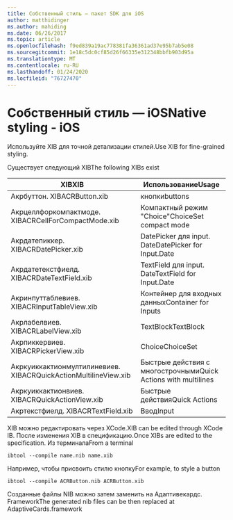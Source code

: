 ```yaml
---
title: Собственный стиль — пакет SDK для iOS
author: matthidinger
ms.author: mahiding
ms.date: 06/26/2017
ms.topic: article
ms.openlocfilehash: f9ed839a19ac778381fa36361ad37e95b7ab5e08
ms.sourcegitcommit: 1e18c5dc0cf85d26f66335e312348bbfb903d95a
ms.translationtype: MT
ms.contentlocale: ru-RU
ms.lasthandoff: 01/24/2020
ms.locfileid: "76727470"
---
```

# <a name="native-styling---ios"></a><span data-ttu-id="a987e-102">Собственный стиль — iOS</span><span class="sxs-lookup"><span data-stu-id="a987e-102">Native styling - iOS</span></span>

<span data-ttu-id="a987e-103">Используйте XIB для точной детализации стилей.</span><span class="sxs-lookup"><span data-stu-id="a987e-103">Use XIB for fine-grained styling.</span></span>

<span data-ttu-id="a987e-104">Существует следующий XIB</span><span class="sxs-lookup"><span data-stu-id="a987e-104">The following XIBs exist</span></span>

| <span data-ttu-id="a987e-105">XIB</span><span class="sxs-lookup"><span data-stu-id="a987e-105">XIB</span></span> | <span data-ttu-id="a987e-106">Использование</span><span class="sxs-lookup"><span data-stu-id="a987e-106">Usage</span></span> |
|---|---|
| <span data-ttu-id="a987e-107">Акрбуттон. XIB</span><span class="sxs-lookup"><span data-stu-id="a987e-107">ACRButton.xib</span></span> | <span data-ttu-id="a987e-108">кнопки</span><span class="sxs-lookup"><span data-stu-id="a987e-108">buttons</span></span> |
| <span data-ttu-id="a987e-109">Акрцеллфоркомпактмоде. XIB</span><span class="sxs-lookup"><span data-stu-id="a987e-109">ACRCellForCompactMode.xib</span></span>   | <span data-ttu-id="a987e-110">Компактный режим "Choice"</span><span class="sxs-lookup"><span data-stu-id="a987e-110">ChoiceSet compact mode</span></span>|
| <span data-ttu-id="a987e-111">Акрдатепиккер. XIB</span><span class="sxs-lookup"><span data-stu-id="a987e-111">ACRDatePicker.xib</span></span> | <span data-ttu-id="a987e-112">DatePicker для input. Date</span><span class="sxs-lookup"><span data-stu-id="a987e-112">DatePicker for Input.Date</span></span> |
| <span data-ttu-id="a987e-113">Акрдатетекстфиелд. XIB</span><span class="sxs-lookup"><span data-stu-id="a987e-113">ACRDateTextField.xib</span></span>  | <span data-ttu-id="a987e-114">TextField для input. Date</span><span class="sxs-lookup"><span data-stu-id="a987e-114">TextField for Input.Date</span></span> |
| <span data-ttu-id="a987e-115">Акринпуттаблевиев. XIB</span><span class="sxs-lookup"><span data-stu-id="a987e-115">ACRInputTableView.xib</span></span>   | <span data-ttu-id="a987e-116">Контейнер для входных данных</span><span class="sxs-lookup"><span data-stu-id="a987e-116">Container for Inputs</span></span> |
| <span data-ttu-id="a987e-117">Акрлабелвиев. XIB</span><span class="sxs-lookup"><span data-stu-id="a987e-117">ACRLabelView.xib</span></span>  | <span data-ttu-id="a987e-118">TextBlock</span><span class="sxs-lookup"><span data-stu-id="a987e-118">TextBlock</span></span> |
| <span data-ttu-id="a987e-119">Акрпиккервиев. XIB</span><span class="sxs-lookup"><span data-stu-id="a987e-119">ACRPickerView.xib</span></span> | <span data-ttu-id="a987e-120">Choice</span><span class="sxs-lookup"><span data-stu-id="a987e-120">ChoiceSet</span></span> |
| <span data-ttu-id="a987e-121">Акркуиккактионмултилиневиев. XIB</span><span class="sxs-lookup"><span data-stu-id="a987e-121">ACRQuickActionMultilineView.xib</span></span>  | <span data-ttu-id="a987e-122">Быстрые действия с многострочными</span><span class="sxs-lookup"><span data-stu-id="a987e-122">Quick Actions with multilines</span></span> |
| <span data-ttu-id="a987e-123">Акркуиккактионвиев. XIB</span><span class="sxs-lookup"><span data-stu-id="a987e-123">ACRQuickActionView.xib</span></span> | <span data-ttu-id="a987e-124">Быстрые действия</span><span class="sxs-lookup"><span data-stu-id="a987e-124">Quick Actions</span></span> |
| <span data-ttu-id="a987e-125">Акртекстфиелд. XIB</span><span class="sxs-lookup"><span data-stu-id="a987e-125">ACRTextField.xib</span></span> | <span data-ttu-id="a987e-126">Ввод</span><span class="sxs-lookup"><span data-stu-id="a987e-126">Input</span></span> |

<span data-ttu-id="a987e-127">XIB можно редактировать через XCode.</span><span class="sxs-lookup"><span data-stu-id="a987e-127">XIB can be edited through XCode IB.</span></span>
<span data-ttu-id="a987e-128">После изменения XIB в спецификацию.</span><span class="sxs-lookup"><span data-stu-id="a987e-128">Once XIBs are edited to the specification.</span></span>
<span data-ttu-id="a987e-129">Из терминала</span><span class="sxs-lookup"><span data-stu-id="a987e-129">From a terminal</span></span>
```
ibtool --compile name.nib name.xib 
```

<span data-ttu-id="a987e-130">Например, чтобы присвоить стилю кнопку</span><span class="sxs-lookup"><span data-stu-id="a987e-130">For example, to style a button</span></span>
```
ibtool --compile ACRButton.nib ACRButton.xib 
```

<span data-ttu-id="a987e-131">Созданные файлы NIB можно затем заменить на Адаптивекардс. Framework</span><span class="sxs-lookup"><span data-stu-id="a987e-131">The generated nib files can be then replaced at AdaptiveCards.framework</span></span>
